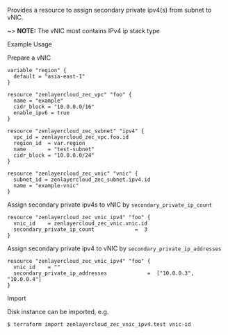 Provides a resource to assign secondary private ipv4(s) from subnet to vNIC.

~> **NOTE:** The vNIC must contains IPv4 ip stack type

Example Usage

Prepare a vNIC
```hcl
variable "region" {
  default = "asia-east-1"
}

resource "zenlayercloud_zec_vpc" "foo" {
  name = "example"
  cidr_block = "10.0.0.0/16"
  enable_ipv6 = true
}

resource "zenlayercloud_zec_subnet" "ipv4" {
  vpc_id = zenlayercloud_zec_vpc.foo.id
  region_id	 = var.region
  name       = "test-subnet"
  cidr_block = "10.0.0.0/24"
}

resource "zenlayercloud_zec_vnic" "vnic" {
  subnet_id = zenlayercloud_zec_subnet.ipv4.id
  name = "example-vnic"
}

```

Assign secondary private ipv4s to vNIC by `secondary_private_ip_count`
```hcl
resource "zenlayercloud_zec_vnic_ipv4" "foo" {
  vnic_id 	 = zenlayercloud_zec_vnic.vnic.id
  secondary_private_ip_count  			 =  3
}
```

Assign secondary private ipv4 to vNIC by `secondary_private_ip_addresses`
```hcl
resource "zenlayercloud_zec_vnic_ipv4" "foo" {
  vnic_id 	 = ""
  secondary_private_ip_addresses  			 =  ["10.0.0.3", "10.0.0.4"]
}
```

Import

Disk instance can be imported, e.g.

```
$ terraform import zenlayercloud_zec_vnic_ipv4.test vnic-id
```
